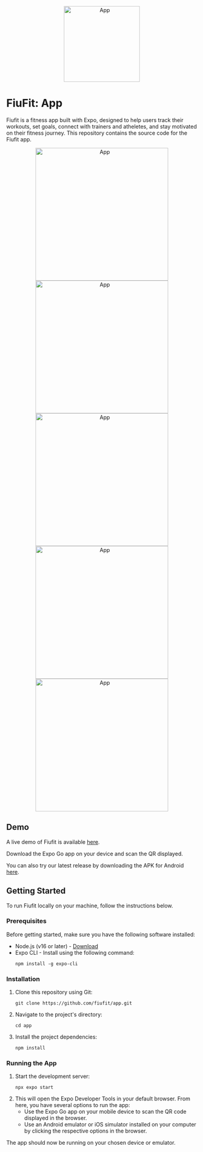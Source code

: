 <p align="center">
  <img alt="App" src="https://github.com/fiufit/app/assets/86434696/2dc48884-cd7c-4aca-ad99-e9adf2f4410d" height="200" />
</p>

# FiuFit: App

Fiufit is a fitness app built with Expo, designed to help users track their workouts, set goals, connect with trainers and atheletes, and stay motivated on their fitness journey. This repository contains the source code for the Fiufit app.

<p align="center">
    <img alt="App" src="https://github.com/fiufit/app/assets/86434696/af977ead-26c3-47c1-b324-f91688be3138" height="350" />
    <img alt="App" src="https://github.com/fiufit/app/assets/86434696/cccd6bef-af45-455c-a639-1a743fe52067" height="350" />
    <img alt="App" src="https://github.com/fiufit/app/assets/86434696/607287c6-f03e-4e06-a7fe-9a2758553aa4" height="350" />
    <img alt="App" src="https://github.com/fiufit/app/assets/86434696/c8675ed0-84d9-4cec-91ea-561442b7be9d" height="350" />
    <img alt="App" src="https://github.com/fiufit/app/assets/86434696/c2b58885-0820-4367-b199-740c10e9d453" height="350" />
</p>

## Demo

A live demo of Fiufit is available [here](https://expo.dev/%40stein257/fiufitapp?serviceType=eas&distribution=expo-go&scheme=exp%2Bfiufitapp&channel=main&sdkVersion=48.0.0).

Download the Expo Go app on your device and scan the QR displayed.

You can also try our latest release by downloading the APK for Android [here](https://expo.dev/artifacts/eas/feVSziFfKu8bg6B2PPPosV.apk).

## Getting Started

To run Fiufit locally on your machine, follow the instructions below.

### Prerequisites

Before getting started, make sure you have the following software installed:

- Node.js (v16 or later) - [Download](https://nodejs.org)
- Expo CLI - Install using the following command:
  ```shell
  npm install -g expo-cli
  ```

### Installation

1. Clone this repository using Git:
   ```shell
   git clone https://github.com/fiufit/app.git
   ```
2. Navigate to the project's directory:
   ```shell
   cd app
   ```
3. Install the project dependencies:
   ```shell
   npm install
   ```

### Running the App

1. Start the development server:
   ```shell
   npx expo start
   ```
2. This will open the Expo Developer Tools in your default browser. From here, you have several options to run the app:
   - Use the Expo Go app on your mobile device to scan the QR code displayed in the browser.
   - Use an Android emulator or iOS simulator installed on your computer by clicking the respective options in the browser.

The app should now be running on your chosen device or emulator.

